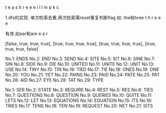 t e a s
h r e e
e i l l
m p k c

1.dfs的实现:
单次检索去重,再次检索需reset重复判断flag
如: the和hree
t
h r e e
e

有序,如ear和are
e a
r

[false, true, true, true],
[true, true, true, true],
[true, true, true, true],
[true, true, true, false]


No.1: ENDS 
No.2: END 
No.3: SEND 
No.4: SITE 
No.5: SIT No.6: SINE No.7: SIN No.8: SIDE No.9: DIE No.10: UNITED No.11: UNITE No.12: UNIT No.13: USE No.14: TINY No.15: TIN No.16: TIED No.17: TIE No.18: ONES No.19: ONE No.20: YOU No.21: YET No.22: PAINS No.23: PAID No.24: PATE No.25: PAT No.26: AID No.27: EYE No.28: TAT No.29: TYPE



No.1: SER 
No.2: STATE 
No.3: REQUIRE 
No.4: REST 
No.5: RES 
No.6: TIES 
No.7: QUESTIONS 
No.8: QUESTION 
No.9: QUERIES 
No.10: QUITE 
No.11: LETS 
No.12: LET 
No.13: EQUATIONS
No.14: EQUATION 
No.15: ITS 
No.16: TRIES 
No.17: TENS 
No.18: TEN 
No.19: REQUEST 
No.20: NET 
No.21: SITS